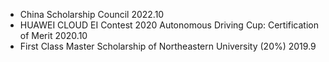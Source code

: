 * China Scholarship Council 2022.10
* HUAWEI CLOUD EI Contest 2020 Autonomous Driving Cup: Certification of Merit 2020.10
* First Class Master Scholarship of Northeastern University (20%) 2019.9
